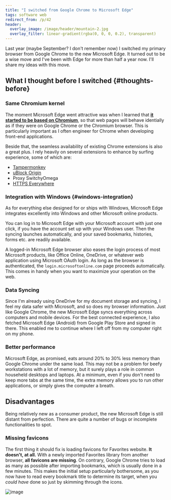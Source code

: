```yaml
---
title: "I switched from Google Chrome to Microsoft Edge"
tags: software web
redirect_from: /p/42
header:
  overlay_image: /image/header/mountain-2.jpg
  overlay_filter: linear-gradient(rgba(0, 0, 0, 0.2), transparent)
---
```


Last year (maybe September? I don't remember now) I switched my primary browser from Google Chrome to the new Microsoft Edge. It turned out to be a wise move and I've been with Edge for more than half a year now. I'll share my ideas with this move.

## What I thought before I switched {#thoughts-before}

### Same Chromium kernel

The moment Microsoft Edge went attractive was when I learned that [**it started to be based on Chromium**][1], so that web pages will behave identially as if they were on Google Chrome or the Chromium browser. This is particularly important as I often engineer for Chrome when developing front-end applications.

  [1]: https://www.browserstack.com/blog/chromium-based-edge/

Beside that, the seamless availability of existing Chrome extensions is also a great plus. I rely heavily on several extensions to enhance by surfing experience, some of which are:

- [Tampermonkey](https://microsoftedge.microsoft.com/addons/detail/tampermonkey/iikmkjmpaadaobahmlepeloendndfphd)
- [uBlock Origin](https://microsoftedge.microsoft.com/addons/detail/ublock-origin/odfafepnkmbhccpbejgmiehpchacaeak)
- Proxy SwitchyOmega
- [HTTPS Everywhere](https://microsoftedge.microsoft.com/addons/detail/https-everywhere/fchjpkplmbeeeaaogdbhjbgbknjobohb)

### Integration with Windows {#windows-integration}

As for everything else designed for or ships with Windows, Microsoft Edge integrates excellently into Windows and other Microsoft online products.

You can log in to Microsoft Edge with your Microsoft account with just one click, if you have the account set up with your Windows user. Then the syncing launches automatically, and your saved bookmarks, histories, forms etc. are readily available.

A logged-in Microsoft Edge browser also eases the login process of most Microsoft products, like Office Online, OneDrive, or whatever web application using Microsoft OAuth login. As long as the browser is authenticated, the `login.microsoftonline.com` page proceeds automatically. This comes in handy when you want to maximize your operation on the web.

### Data Syncing

Since I'm already using OneDrive for my document storage and syncing, I feel my data safer with Microsoft, and so does my browser information. Just like Google Chrome, the new Microsoft Edge syncs everything across computers and mobile devices. For the best connected experience, I also fetched Microsoft Edge (Android) from Google Play Store and signed in there. This enabled me to continue where I left off from my computer right on my phone.

### Better performance

Microsoft Edge, as promised, eats around 20% to 30% less memory than Google Chrome under the same load. This may not be a problem for beefy workstations with a lot of memory, but it surely plays a role in common househeld desktops and laptops. At a minimum, even if you don't need to keep more tabs at the same time, the extra memory allows you to run other applications, or simply gives the computer a breath.

## Disadvantages

Being relatively new as a consumer product, the new Microsoft Edge is still distant from perfection. There are quite a number of bugs or incomplete functionalities to spot.

### Missing favicons

The first thing it should fix is loading favicons for Favorites website. **It doesn't, at all.** With a newly imported Favorites library from another browser, **all favicons are missing**. On contrary, Google Chrome tries to load as many as possible after importing bookmarks, which is usually done in a few minutes. This makes the initial setup particularly bothersome, as you now have to read every bookmark title to determine its target, when you *could have* done so just by skimming through the icons.

![image](/image/microsoft-edge/missing-favicons.png)
